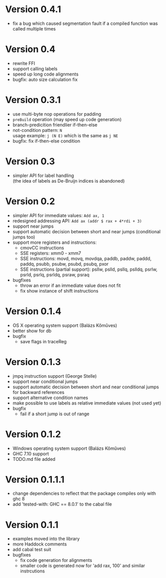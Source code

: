 # Version 0.4.1

-   fix a bug which caused segmentation fault if a compiled function was called multiple times

# Version 0.4

-   rewrite FFI
-   support calling labels
-   speed up long code alignments
-   bugfix: auto size calculation fix

# Version 0.3.1

-   use multi-byte nop operations for padding
-   `preBuild` operation (may speed up code generation)
-   branch-predicition friendlier if-then-else
-   not-condition pattern: `N`  
    usage example: `j (N E)` which is the same as `j NE`
-   bugfix: fix if-then-else condition

# Version 0.3

-   simpler API for label handling  
    (the idea of labels as De-Bruijn indices is abandoned)

# Version 0.2

-   simpler API for immediate values: `Add ax, 1`
-   redesigned addressing API: `Add ax (addr $ rax + 4*rdi + 3)`
-   support near jumps
-   support automatic decision between short and near jumps (conditional jumps too)
-   support more registers and instructions:
    -   cmovCC instructions
    -   SSE registers: xmm0 - xmm7
    -   SSE instructions: movd, movq, movdqa, paddb, paddw, paddd, paddq, psubb, psubw, psubd, psubq, pxor
    -   SSE instructions (partial support): psllw, pslld, psllq, pslldq, psrlw, psrld, psrlq, psrldq, psraw, psraq
-   bugfixes
    -   throw an error if an immediate value does not fit
    -   fix show instance of shift instructions

# Version 0.1.4

-   OS X operating system support (Balázs Kőműves)
-   better show for db
-   bugfix
    -   save flags in traceReg

# Version 0.1.3

-   jmpq instruction support (George Stelle)
-   support near conditional jumps
-   support automatic decision between short and near conditional jumps for backward references
-   support alternative condition names
-   make possible to use labels as relative immediate values (not used yet)
-   bugfix
    -   fail if a short jump is out of range

# Version 0.1.2

-   Windows operating system support (Balázs Kőműves)
-   GHC 7.10 support
-   TODO.md file added

# Version 0.1.1.1

-   change dependencies to reflect that the package compiles only with ghc 8
-   add 'tested-with: GHC == 8.0.1' to the cabal file

# Version 0.1.1

-   examples moved into the library
-   more Haddock comments
-   add cabal test suit
-   bugfixes
    -   fix code generation for alignments
    -   smaller code is generated now for 'add rax, 100' and similar instrcutions

